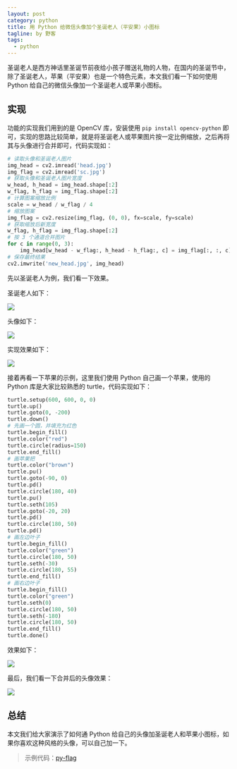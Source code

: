 ```yaml
---
layout: post
category: python
title: 用 Python 给微信头像加个圣诞老人（平安果）小图标
tagline: by 野客
tags:
  - python
---
```


圣诞老人是西方神话里圣诞节前夜给小孩子赠送礼物的人物，在国内的圣诞节中，除了圣诞老人，苹果（平安果）也是一个特色元素，本文我们看一下如何使用 Python 给自己的微信头像加一个圣诞老人或苹果小图标。

<!--more-->

## 实现

功能的实现我们用到的是 OpenCV 库，安装使用 `pip install opencv-python` 即可，实现的思路比较简单，就是将圣诞老人或苹果图片按一定比例缩放，之后再将其与头像进行合并即可，代码实现如：

```python
# 读取头像和圣诞老人图片
img_head = cv2.imread('head.jpg')
img_flag = cv2.imread('sc.jpg')
# 获取头像和圣诞老人图片宽度
w_head, h_head = img_head.shape[:2]
w_flag, h_flag = img_flag.shape[:2]
# 计算图案缩放比例
scale = w_head / w_flag / 4
# 缩放图案
img_flag = cv2.resize(img_flag, (0, 0), fx=scale, fy=scale)
# 获取缩放后新宽度
w_flag, h_flag = img_flag.shape[:2]
# 按 3 个通道合并图片
for c in range(0, 3):
    img_head[w_head - w_flag:, h_head - h_flag:, c] = img_flag[:, :, c]
# 保存最终结果
cv2.imwrite('new_head.jpg', img_head)
```

先以圣诞老人为例，我们看一下效果。

圣诞老人如下：

![](http://www.justdopython.com/assets/images/2020/12/sc/1.jpg)

头像如下：

![](http://www.justdopython.com/assets/images/2020/12/sc/2.jpg)

实现效果如下：

![](http://www.justdopython.com/assets/images/2020/12/sc/3.jpg)

接着再看一下苹果的示例，这里我们使用 Python 自己画一个苹果，使用的 Python 库是大家比较熟悉的 turtle，代码实现如下：

```python
turtle.setup(600, 600, 0, 0)
turtle.up()
turtle.goto(0, -200)
turtle.down()
# 先画一个圆，并填充为红色
turtle.begin_fill()
turtle.color("red")
turtle.circle(radius=150)
turtle.end_fill()
# 画苹果把
turtle.color("brown")
turtle.pu()
turtle.goto(-90, 0)
turtle.pd()
turtle.circle(180, 40)
turtle.pu()
turtle.seth(105)
turtle.goto(-20, 20)
turtle.pd()
turtle.circle(180, 50)
turtle.pd()
# 画左边叶子
turtle.begin_fill()
turtle.color("green")
turtle.circle(180, 50)
turtle.seth(-30)
turtle.circle(180, 55)
turtle.end_fill()
# 画右边叶子
turtle.begin_fill()
turtle.color("green")
turtle.seth(0)
turtle.circle(180, 50)
turtle.seth(-180)
turtle.circle(180, 50)
turtle.end_fill()
turtle.done()
```

效果如下：

![](http://www.justdopython.com/assets/images/2020/12/sc/4.jpg)

最后，我们看一下合并后的头像效果：

![](http://www.justdopython.com/assets/images/2020/12/sc/5.jpg)

## 总结

本文我们给大家演示了如何通 Python 给自己的头像加圣诞老人和苹果小图标，如果你喜欢这种风格的头像，可以自己加一下。

> 示例代码：[py-flag](https://github.com/JustDoPython/python-examples/tree/master/yeke/py-flag)
